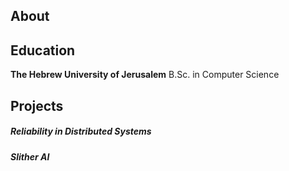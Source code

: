 ## About

## Education

**The Hebrew University of Jerusalem** B.Sc. in Computer Science

## Projects

##### Reliability in Distributed Systems

##### Slither AI

